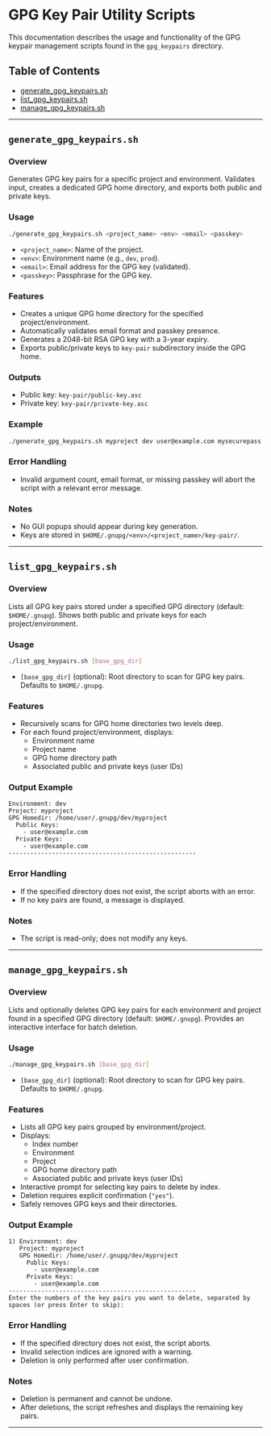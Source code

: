 # GPG Key Pair Utility Scripts

This documentation describes the usage and functionality of the GPG keypair management scripts found in the `gpg_keypairs` directory.

## Table of Contents

- [generate_gpg_keypairs.sh](#generate_gpg_keypairssh)
- [list_gpg_keypairs.sh](#list_gpg_keypairssh)
- [manage_gpg_keypairs.sh](#manage_gpg_keypairssh)

---

## `generate_gpg_keypairs.sh`

### Overview
Generates GPG key pairs for a specific project and environment. Validates input, creates a dedicated GPG home directory, and exports both public and private keys.

### Usage
```bash
./generate_gpg_keypairs.sh <project_name> <env> <email> <passkey>
```
- `<project_name>`: Name of the project.
- `<env>`: Environment name (e.g., `dev`, `prod`).
- `<email>`: Email address for the GPG key (validated).
- `<passkey>`: Passphrase for the GPG key.

### Features
- Creates a unique GPG home directory for the specified project/environment.
- Automatically validates email format and passkey presence.
- Generates a 2048-bit RSA GPG key with a 3-year expiry.
- Exports public/private keys to `key-pair` subdirectory inside the GPG home.

### Outputs
- Public key: `key-pair/public-key.asc`
- Private key: `key-pair/private-key.asc`

### Example
```bash
./generate_gpg_keypairs.sh myproject dev user@example.com mysecurepass
```

### Error Handling
- Invalid argument count, email format, or missing passkey will abort the script with a relevant error message.

### Notes
- No GUI popups should appear during key generation.
- Keys are stored in `$HOME/.gnupg/<env>/<project_name>/key-pair/`.

---

## `list_gpg_keypairs.sh`

### Overview
Lists all GPG key pairs stored under a specified GPG directory (default: `$HOME/.gnupg`). Shows both public and private keys for each project/environment.

### Usage
```bash
./list_gpg_keypairs.sh [base_gpg_dir]
```
- `[base_gpg_dir]` (optional): Root directory to scan for GPG key pairs. Defaults to `$HOME/.gnupg`.

### Features
- Recursively scans for GPG home directories two levels deep.
- For each found project/environment, displays:
  - Environment name
  - Project name
  - GPG home directory path
  - Associated public and private keys (user IDs)

### Output Example
```
Environment: dev
Project: myproject
GPG Homedir: /home/user/.gnupg/dev/myproject
  Public Keys:
    - user@example.com
  Private Keys:
    - user@example.com
----------------------------------------------------
```

### Error Handling
- If the specified directory does not exist, the script aborts with an error.
- If no key pairs are found, a message is displayed.

### Notes
- The script is read-only; does not modify any keys.

---

## `manage_gpg_keypairs.sh`

### Overview
Lists and optionally deletes GPG key pairs for each environment and project found in a specified GPG directory (default: `$HOME/.gnupg`). Provides an interactive interface for batch deletion.

### Usage
```bash
./manage_gpg_keypairs.sh [base_gpg_dir]
```
- `[base_gpg_dir]` (optional): Root directory to scan for GPG key pairs. Defaults to `$HOME/.gnupg`.

### Features
- Lists all GPG key pairs grouped by environment/project.
- Displays:
  - Index number
  - Environment
  - Project
  - GPG home directory path
  - Associated public and private keys (user IDs)
- Interactive prompt for selecting key pairs to delete by index.
- Deletion requires explicit confirmation (`"yes"`).
- Safely removes GPG keys and their directories.

### Output Example
```
1) Environment: dev
   Project: myproject
   GPG Homedir: /home/user/.gnupg/dev/myproject
     Public Keys:
       - user@example.com
     Private Keys:
       - user@example.com
----------------------------------------------------
Enter the numbers of the key pairs you want to delete, separated by spaces (or press Enter to skip):
```

### Error Handling
- If the specified directory does not exist, the script aborts.
- Invalid selection indices are ignored with a warning.
- Deletion is only performed after user confirmation.

### Notes
- Deletion is permanent and cannot be undone.
- After deletions, the script refreshes and displays the remaining key pairs.

---